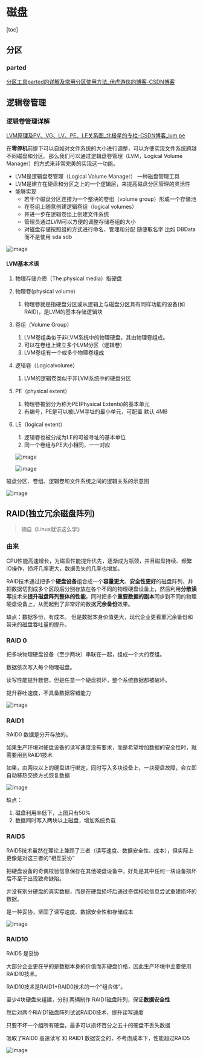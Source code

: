 # 磁盘

[toc]

## 分区

### parted

[分区工具parted的详解及常用分区使用方法_伏虎游侠的博客-CSDN博客](https://blog.csdn.net/dufufd/article/details/53508367)

## 逻辑卷管理

### 逻辑卷管理详解

[LVM原理及PV、VG、LV、PE、LE关系图_北极星的专栏-CSDN博客_lvm pe](https://blog.csdn.net/lenovouser/article/details/54233570)

  在**零停机**前提下可以自如对文件系统的大小进行调整，可以方便实现文件系统跨越不同磁盘和分区。那么我们可以通过逻辑盘卷管理（LVM，Logical Volume Manager）的方式来非常完美的实现这一功能。

-  LVM是逻辑盘卷管理（Logical Volume Manager） 一种磁盘管理工具
- LVM是建立在硬盘和分区之上的一个逻辑层，来提高磁盘分区管理的灵活性
- 能够实现
  - 若干个磁盘分区连接为一个整块的卷组（volume group）形成一个存储池
  - 在卷组上随意创建逻辑卷组（logical volumes）
  - 并进一步在逻辑卷组上创建文件系统
  - 管理员通过LVM可以方便的调整存储卷组的大小
  - 对磁盘存储按照组的方式进行命名、管理和分配 随便取名字 比如 DBData 而不是使用 sda sdb 

![image](https://static.lovedata.net/21-01-06-7f984fae6c53848f218010bc6aa4172c.png-wm)

#### LVM基本术语

1. 物理存储介质（The physical media）指硬盘

2. 物理卷(physical volume) 

   1. 物理卷就是指硬盘分区或从逻辑上与磁盘分区具有同样功能的设备(如RAID)，是LVM的基本存储逻辑块

3. 卷组（Volume Group）

   1. LVM卷组类似于非LVM系统中的物理硬盘，其由物理卷组成。
   2. 可以在卷组上建立多个LVM分区（逻辑卷）
   3. LVM卷组有一个或多个物理卷组成

4. 逻辑卷（Logicalvolume）

   1. LVM的逻辑卷类似于非LVM系统中的硬盘分区

5. PE（physical extent）

   1. 物理卷被划分为称为PE(Physical Extents)的基本单元
   2. 有编号，PE是可以被LVM寻址的最小单元，可配置 默认 4MB

6. LE（logical extent）

   1. 逻辑卷也被分成为LE的可被寻址的基本单位
   2. 同一个卷组与PE大小相同，一一对应

   ![image](https://static.lovedata.net/21-01-06-c50f972ab1c65e6a1ce9a108208721af.png-wm)

   ![image](https://static.lovedata.net/21-01-06-fe7583ce01b4e7d8b6fa3dd62e605307.png-wm)

磁盘分区、卷组、逻辑卷和文件系统之间的逻辑关系的示意图

![image](https://static.lovedata.net/21-01-06-2d3436190f33b215a4d3379367adb0a3.png-wm)

## RAID(独立冗余磁盘阵列)

> 摘自《Linux就该这么学》

### 由来

CPU性能高速增长，为磁盘性能提升优先，逐渐成为瓶颈，并且磁盘持续、频繁IO操作，损坏几率更大，数据丢失的几率也增加。

RAID技术通过把多个**硬盘设备**组合成一个**容量更大**、**安全性更好**的磁盘阵列，并把数据切割成多个区段后分别存放在各个不同的物理硬盘设备上，然后利用**分散读写**技术来**提升磁盘阵列整体的性能**，同时把多个**重要数据的副本**同步到不同的物理硬盘设备上，从而起到了非常好的数据**冗余备份**效果。

缺点：数据多份，有成本。 但是数据本身价值更大，现代企业更看重冗余备份和带来的磁盘吞吐量的提升。 



### RAID 0 

把多块物理硬盘设备（至少两块）串联在一起，组成一个大的卷组。 

数据依次写入每个物理磁盘。

读写性能提升数倍，但是任意一个硬盘损坏，整个系统数据都被破坏。

提升吞吐速度，不具备数据容错能力

![image](https://static.lovedata.net/21-01-07-f568482573164a6f405df4a7b4592e38.png-wm)



### RAID1

RAID0 数据是分开存放的。

如果生产环境对硬盘设备的读写速度没有要求，而是希望增加数据的安全性时，就需要用到RAID1技术

如果，由两块以上的硬盘进行绑定，同时写入多块设备上，一块硬盘故障，会立即自动移热交换方式恢复数据

![image](https://static.lovedata.net/21-01-07-c722b4c4f17e63f221c1dfd2f7dbd46e.png-wm)



缺点：

1. 磁盘利用率低下，上图只有50%
2. 数据同时写入两块以上磁盘，增加系统负载

### RAID5 

RAID5技术虽然在理论上兼顾了三者（读写速度、数据安全性、成本），但实际上更像是对这三者的“相互妥协”

把硬盘设备的奇偶校验信息保存在其他硬盘设备中，好处是其中任何一块设备损坏后不至于出现致命缺陷。 

并没有别分硬盘的真实数据，而是在硬盘损坏后通过奇偶校验信息尝试重建损坏的数据。

是一种妥协，坚固了读写速度、数据安全性和存储成本

![image](https://static.lovedata.net/21-01-07-3df65504fc8f8dfaf9b9de9daba29342.png-wm)



### RAID10

RAID5 是妥协

大部分企业更在乎的是数据本身的价值而非硬盘价格，因此生产环境中主要使用RAID10技术。

RAID10技术是RAID1+RAID0技术的一个“组合体”。 

至少4块硬盘来组建，分别 两辆制作 RAID1磁盘阵列，保证**数据安全性**

然后对两个RIAID1磁盘阵列试试RAID0技术，提升读写速度

只要不坏一个组所有硬盘，最多可以损坏百分之五十的硬盘不丢失数据

吸取了RAID0 高速读写 和 RAID1 数据安全的，不考虑成本下，性能超过RAID5

![image](https://static.lovedata.net/21-01-07-f4677dbc1254051fd919379f6cc69400.png-wm)

